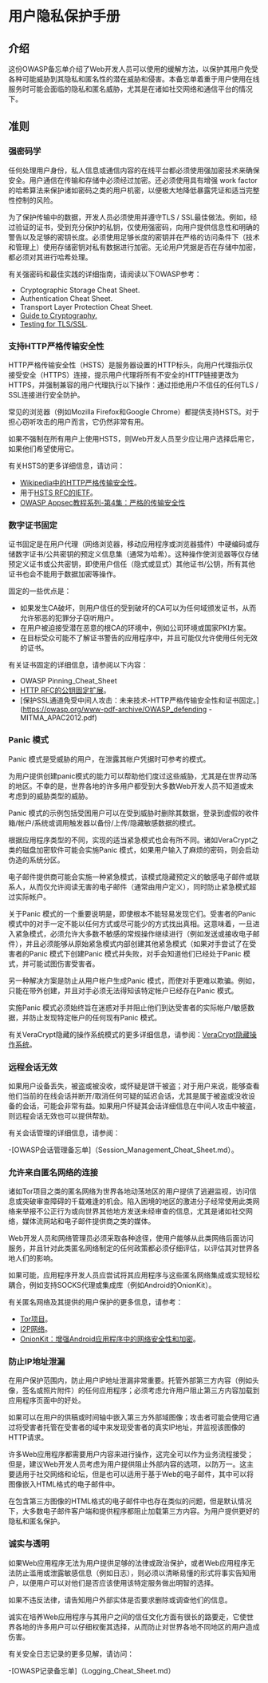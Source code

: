 # 用户隐私保护手册

## 介绍

这份OWASP备忘单介绍了Web开发人员可以使用的缓解方法，以保护其用户免受各种可能威胁到其隐私和匿名性的潜在威胁和侵害。本备忘单着重于用户使用在线服务时可能会面临的隐私和匿名威胁，尤其是在诸如社交网络和通信平台的情况下。

## 准则

### 强密码学

任何处理用户身份，私人信息或通信内容的在线平台都必须使用强加密技术来确保安全。用户通信在传输和存储中必须经过加密。还必须使用具有增强 work factor 的哈希算法来保护诸如密码之类的用户机密，以便极大地降低暴露凭证和适当完整性控制的风险。

为了保护传输中的数据，开发人员必须使用并遵守TLS / SSL最佳做法。例如，经过验证的证书，受到充分保护的私钥，仅使用强密码，向用户提供信息性和明确的警告以及足够的密钥长度。必须使用足够长度的密钥并在严格的访问条件下（技术和管理上）使用存储密钥对私有数据进行加密。无论用户凭据是否在存储中加密，都必须对其进行哈希处理。

有关强密码和最佳实践的详细指南，请阅读以下OWASP参考：

- Cryptographic Storage Cheat Sheet.
- Authentication Cheat Sheet.
- Transport Layer Protection Cheat Sheet.
- [Guide to Cryptography.](https://wiki.owasp.org/index.php/Guide_to_Cryptography)
- [Testing for TLS/SSL](https://owasp.org/www-project-web-security-testing-guide/stable/4-Web_Application_Security_Testing/09-Testing_for_Weak_Cryptography/01-Testing_for_Weak_SSL_TLS_Ciphers_Insufficient_Transport_Layer_Protection.html).

### 支持HTTP严格传输安全性

HTTP严格传输安全性（HSTS）是服务器设置的HTTP标头，向用户代理指示仅接受安全（HTTPS）连接，提示用户代理将所有不安全的HTTP链接更改为HTTPS，并强制兼容的用户代理执行以下操作：通过拒绝用户不信任的任何TLS / SSL连接进行安全防护。

常见的浏览器（例如Mozilla Firefox和Google Chrome）都提供支持HSTS。对于担心窃听攻击的用户而言，它仍然非常有用。

如果不强制在所有用户上使用HSTS，则Web开发人员至少应让用户选择启用它，如果他们希望使用它。

有关HSTS的更多详细信息，请访问：

- [Wikipedia中的HTTP严格传输安全性](https://en.wikipedia.org/wiki/HTTP_Strict_Transport_Security)。
- 用于[HSTS RFC的IETF](https://tools.ietf.org/html/rfc6797)。
- [OWASP Appsec教程系列-第4集：严格的传输安全性](http://www.youtube.com/watch?v=zEV3HOuM_Vw)

### 数字证书固定

证书固定是在用户代理（网络浏览器，移动应用程序或浏览器插件）中硬编码或存储数字证书/公共密钥的预定义信息集（通常为哈希）。这种操作使浏览器等仅存储预定义证书或公共密钥，即使用户信任（隐式或显式）其他证书/公钥，所有其他证书也会不能用于数据加密等操作。

固定的一些优点是：

- 如果发生CA破坏，则用户信任的受到破坏的CA可以为任何域颁发证书，从而允许邪恶的犯罪分子窃听用户。
- 在用户被迫接受潜在恶意的根CA的环境中，例如公司环境或国家PKI方案。
- 在目标受众可能不了解证书警告的应用程序中，并且可能仅允许使用任何无效的证书。

有关证书固定的详细信息，请参阅以下内容：

- OWASP Pinning_Cheat_Sheet 
- [HTTP RFC的公钥固定扩展](https://tools.ietf.org/html/rfc7469)。
- [保护SSL通道免受中间​​人攻击：未来技术-HTTP严格传输安全性和证书固定。](https://owasp.org/www-pdf-archive/OWASP_defending -MITMA_APAC2012.pdf)

### Panic 模式

Panic 模式是受威胁的用户，在泄露其帐户凭据时可参考的模式。

为用户提供创建panic模式的能力可以帮助他们度过这些威胁，尤其是在世界动荡的地区。不幸的是，世界各地的许多用户都受到大多数Web开发人员不知道或未考虑到的威胁类型的威胁。

Panic 模式的示例包括受困用户可以在受到威胁时删除其数据，登录到虚假的收件箱/帐户/系统或调用触发器以备份/上传/隐藏敏感数据的模式。

根据应用程序类型的不同，实现的适当紧急模式也会有所不同。诸如VeraCrypt之类的磁盘加密软件可能会实施Panic 模式，如果用户输入了麻烦的密码，则会启动伪造的系统分区。

电子邮件提供商可能会实施一种紧急模式，该模式隐藏预定义的敏感电子邮件或联系人，从而仅允许阅读无害的电子邮件（通常由用户定义），同时防止紧急模式超过实际帐户。

关于Panic 模式的一个重要说明是，即使根本不能轻易发现它们。受害者的Panic 模式中的对手一定不能以任何方式或尽可能少的方式找出真相。这意味着，一旦进入紧急模式，必须允许大多数不敏感的常规操作继续进行（例如发送或接收电子邮件），并且必须能够从原始紧急模式内部创建其他紧急模式（如果对手尝试了在受害者的Panic 模式下创建Panic 模式并失败，对手会知道他们已经处于Panic 模式，并可能试图伤害受害者。

另一种解决方案是防止从用户帐户生成Panic 模式，而使对手更难以欺骗。例如，只能在带外创建，并且对手必须无法得知该特定帐户已经存在Panic 模式。

实施Panic 模式必须始终旨在迷惑对手并阻止他们到达受害者的实际帐户/敏感数据，并防止发现特定帐户的任何现有Panic 模式。

有关VeraCrypt隐藏的操作系统模式的更多详细信息，请参阅：[VeraCrypt隐藏操作系统](https://www.veracrypt.fr/en/Hidden%20Operating%20System.html)。

### 远程会话无效

如果用户设备丢失，被盗或被没收，或怀疑是饼干被盗；对于用户来说，能够查看他们当前的在线会话并断开/取消任何可疑的延迟会话，尤其是属于被盗或没收设备的会话，可能会非常有益。如果用户怀疑其会话详细信息在中间人攻击中被盗，则远程会话无效也可以提供帮助。

有关会话管理的详细信息，请参阅：

-[OWASP会话管理备忘单]（Session_Management_Cheat_Sheet.md）。

### 允许来自匿名网络的连接

诸如Tor项目之类的匿名网络为世界各地动荡地区的用户提供了逃避监视，访问信息或突破审查障碍的千载难逢的机会。陷入困境的地区的激进分子经常使用此类网络来举报不公正行为或向世界其他地方发送未经审查的信息，尤其是诸如社交网络，媒体流网站和电子邮件提供商之类的媒体。

Web开发人员和网络管理员必须采取各种途径，使用户能够从此类网络后面访问服务，并且针对此类匿名网络制定的任何政策都必须仔细评估，以评估其对世界各地人们的影响。

如果可能，应用程序开发人员应尝试将其应用程序与这些匿名网络集成或实现轻松耦合，例如支持SOCKS代理或集成库（例如Android的OnionKit）。

有关匿名网络及其提供的用户保护的更多信息，请参考：

- [Tor项目](https://www.torproject.org)。
- [I2P网络](http://www.i2p2.de)。
- [OnionKit：增强Android应用程序中的网络安全性和加密](https://github.com/guardianproject/OnionKit)。

### 防止IP地址泄漏

在用户保护范围内，防止用户IP地址泄漏非常重要。托管外部第三方内容（例如头像，签名或照片附件）的任何应用程序；必须考虑允许用户阻止第三方内容加载到应用程序页面中的好处。

如果可以在用户的​​供稿或时间轴中嵌入第三方外部域图像；攻击者可能会使用它通过将受害者托管在受害者的域中来发现受害者的真实IP地址，并监视该图像的HTTP请求。

许多Web应用程序都需要用户内容来进行操作，这完全可以作为业务流程接受；但是，建议Web开发人员考虑为用户提供阻止外部内容的选项，以防万一。这主要适用于社交网络和论坛，但是也可以适用于基于Web的电子邮件，其中可以将图像嵌入HTML格式的电子邮件中。

在包含第三方图像的HTML格式的电子邮件中也存在类似的问题，但是默认情况下，大多数电子邮件客户端和提供程序都阻止加载第三方内容。为用户提供更好的隐私和匿名保护。

### 诚实与透明

如果Web应用程序无法为用户提供足够的法律或政治保护，或者Web应用程序无法防止滥用或泄露敏感信息（例如日志），则必须以清晰易懂的形式将事实告知用户，以便用户可以对他们是否应该使用该特定服务做出明智的选择。

如果不违反法律，请告知用户外部实体是否要求删除或调查他们的信息。

诚实在培养Web应用程序与其用户之间的信任文化方面有很长的路要走，它使世界各地的许多用户可以仔细权衡其选择，从而防止对世界各地不同地区的用户造成伤害。

有关安全日志记录的更多见解，请访问：

-[OWASP记录备忘单]（Logging_Cheat_Sheet.md）